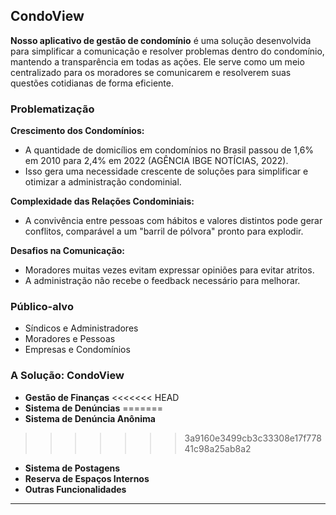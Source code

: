 

## CondoView

**Nosso aplicativo de gestão de condomínio** é uma solução desenvolvida para simplificar a comunicação e resolver problemas dentro do condomínio, mantendo a transparência em todas as ações. Ele serve como um meio centralizado para os moradores se comunicarem e resolverem suas questões cotidianas de forma eficiente.

### Problematização

**Crescimento dos Condomínios:**
- A quantidade de domicílios em condomínios no Brasil passou de 1,6% em 2010 para 2,4% em 2022 (AGÊNCIA IBGE NOTÍCIAS, 2022).
- Isso gera uma necessidade crescente de soluções para simplificar e otimizar a administração condominial.

**Complexidade das Relações Condominiais:**
- A convivência entre pessoas com hábitos e valores distintos pode gerar conflitos, comparável a um "barril de pólvora" pronto para explodir.

**Desafios na Comunicação:**
- Moradores muitas vezes evitam expressar opiniões para evitar atritos.
- A administração não recebe o feedback necessário para melhorar.

### Público-alvo

- Síndicos e Administradores
- Moradores e Pessoas
- Empresas e Condomínios

### A Solução: CondoView

- **Gestão de Finanças**
<<<<<<< HEAD
- **Sistema de Denúncias**
=======
- **Sistema de Denúncia Anônima**
>>>>>>> 3a9160e3499cb3c33308e17f77841c98a25ab8a2
- **Sistema de Postagens**
- **Reserva de Espaços Internos**
- **Outras Funcionalidades**

---

